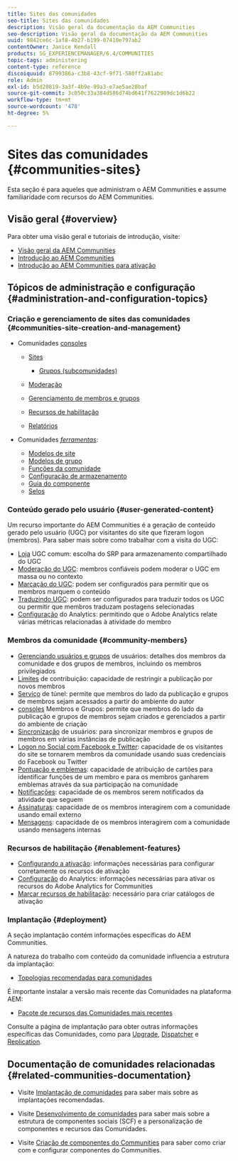 ```yaml
---
title: Sites das comunidades
seo-title: Sites das comunidades
description: Visão geral da documentação da AEM Communities
seo-description: Visão geral da documentação da AEM Communities
uuid: 9842ce6c-1af8-4b27-b199-07410e797ab2
contentOwner: Janice Kendall
products: SG_EXPERIENCEMANAGER/6.4/COMMUNITIES
topic-tags: administering
content-type: reference
discoiquuid: 8799386a-c3b8-43cf-9f71-580ff2a81abc
role: Admin
exl-id: b5d20819-3a3f-4b9e-99a3-e7ae5ae28baf
source-git-commit: 3c050c33a384d586d74bd641f7622989dc1d6b22
workflow-type: tm+mt
source-wordcount: '478'
ht-degree: 5%

---
```


# Sites das comunidades {#communities-sites}

Esta seção é para aqueles que administram o AEM Communities e assume familiaridade com recursos do AEM Communities.

## Visão geral {#overview}

Para obter uma visão geral e tutoriais de introdução, visite:

* [Visão geral da AEM Communities](overview.md)
* [Introdução ao AEM Communities](getting-started.md)
* [Introdução ao AEM Communities para ativação](getting-started-enablement.md)

## Tópicos de administração e configuração {#administration-and-configuration-topics}

### Criação e gerenciamento de sites das comunidades {#communities-site-creation-and-management}

* Comunidades [consoles](consoles.md)

   * [Sites](sites-console.md)

      * [Grupos (subcomunidades)](groups.md)
   * [Moderação](moderation.md)
   * [Gerenciamento de membros e grupos](members.md)
   * [Recursos de habilitação](resources.md)
   * [Relatórios](reports.md)


* Comunidades [*ferramentas*](tools.md):

   * [Modelos de site](sites.md)
   * [Modelos de grupo](tools-groups.md)
   * [Funções da comunidade](functions.md)
   * [Configuração de armazenamento](srp-config.md)
   * [Guia do componente](components-guide.md)
   * [Selos](badges.md)


### Conteúdo gerado pelo usuário {#user-generated-content}

Um recurso importante do AEM Communities é a geração de conteúdo gerado pelo usuário (UGC) por visitantes do site que fizeram logon (membros). Para saber mais sobre como trabalhar com a visita do UGC:

* [Loja](working-with-srp.md) UGC comum: escolha do SRP para armazenamento compartilhado do UGC
* [Moderação do UGC](moderate-ugc.md): membros confiáveis podem moderar o UGC em massa ou no contexto
* [Marcação do UGC](tag-ugc.md): podem ser configurados para permitir que os membros marquem o conteúdo
* [Traduzindo UGC](translate-ugc.md): podem ser configurados para traduzir todos os UGC ou permitir que membros traduzam postagens selecionadas
* [Configuração](analytics.md) do Analytics: permitindo que o Adobe Analytics relate várias métricas relacionadas à atividade do membro

### Membros da comunidade {#community-members}

* [Gerenciando usuários e grupos](users.md) de usuários: detalhes dos membros da comunidade e dos grupos de membros, incluindo os membros privilegiados
* [Limites](limits.md) de contribuição: capacidade de restringir a publicação por novos membros
* [Serviço](deploy-communities.md#tunnel-service-on-author) de túnel: permite que membros do lado da publicação e grupos de membros sejam acessados a partir do ambiente do autor
* [consoles](members.md) Membros e Grupos: permite que membros do lado da publicação e grupos de membros sejam criados e gerenciados a partir do ambiente de criação
* [Sincronização](sync.md) de usuários: para sincronizar membros e grupos de membros em várias instâncias de publicação
* [Logon no Social com Facebook e Twitter](social-login.md): capacidade de os visitantes do site se tornarem membros da comunidade usando suas credenciais do Facebook ou Twitter
* [Pontuação e emblemas](implementing-scoring.md): capacidade de atribuição de cartões para identificar funções de um membro e para os membros ganharem emblemas através da sua participação na comunidade
* [Notificações](notifications.md): capacidade de os membros serem notificados da atividade que seguem
* [Assinaturas](subscriptions.md): capacidade de os membros interagirem com a comunidade usando email externo
* [Mensagens](messaging.md): capacidade de os membros interagirem com a comunidade usando mensagens internas

### Recursos de habilitação {#enablement-features}

* [Configurando a ativação](enablement.md): informações necessárias para configurar corretamente os recursos de ativação
* [Configuração](analytics.md) do Analytics: informações necessárias para ativar os recursos do Adobe Analytics for Communities
* [Marcar recursos de habilitação](tag-resources.md): necessário para criar catálogos de ativação

### Implantação {#deployment}

A seção implantação contém informações específicas do AEM Communities.

A natureza do trabalho com conteúdo da comunidade influencia a estrutura da implantação:

* [Topologias recomendadas para comunidades](topologies.md)

É importante instalar a versão mais recente das Comunidades na plataforma AEM:

* [Pacote de recursos das Comunidades mais recentes](deploy-communities.md#latestfeaturepack)

Consulte a página de implantação para obter outras informações específicas das Comunidades, como para [Upgrade](upgrade.md), [Dispatcher](dispatcher.md) e [Replication](deploy-communities.md#replication-agents-on-author).

## Documentação de comunidades relacionadas {#related-communities-documentation}

* Visite [Implantação de comunidades](deploy-communities.md) para saber mais sobre as implantações recomendadas.

* Visite [Desenvolvimento de comunidades](communities.md) para saber mais sobre a estrutura de componentes sociais (SCF) e a personalização de componentes e recursos das Comunidades.

* Visite [Criação de componentes do Communities](author-communities.md) para saber como criar com e configurar componentes do Communities.
